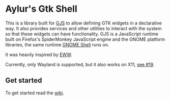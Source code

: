 # Aylur's Gtk Shell

This is a library built for [GJS](https://gitlab.gnome.org/GNOME/gjs) to allow defining GTK widgets in a declarative way. It also provides services and other utilities to interact with the system so that these widgets can have functionality.
GJS is a JavaScript runtime built on Firefox's SpiderMonkey JavaScript engine and the GNOME platform libraries, the same runtime [GNOME Shell](https://gitlab.gnome.org/GNOME/gnome-shell) runs on. 

It was heavily inspired by [EWW](https://github.com/elkowar/eww).

Currently, only Wayland is supported, but it also works on X11, [see #19](https://github.com/Aylur/ags/issues/19).

## Get started

To get started read the [wiki](https://github.com/Aylur/ags/wiki).

